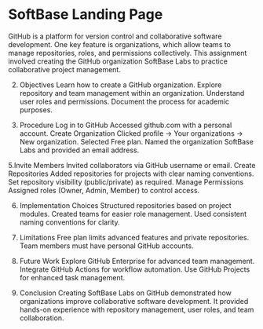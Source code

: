 # SoftBase Landing Page

GitHub is a platform for version control and collaborative software development. One key feature is organizations, which allow teams to manage repositories, roles, and permissions collectively.
This assignment involved creating the GitHub organization SoftBase Labs to practice collaborative project management.

2. Objectives
Learn how to create a GitHub organization.
Explore repository and team management within an organization.
Understand user roles and permissions.
Document the process for academic purposes.

4. Procedure
Log in to GitHub
Accessed github.com with a personal account.
Create Organization
Clicked profile → Your organizations → New organization.
Selected Free plan.
Named the organization SoftBase Labs and provided an email address.

5.Invite Members
Invited collaborators via GitHub username or email.
Create Repositories
Added repositories for projects with clear naming conventions.
Set repository visibility (public/private) as required.
Manage Permissions
Assigned roles (Owner, Admin, Member) to control access.

6. Implementation Choices
Structured repositories based on project modules.
Created teams for easier role management.
Used consistent naming conventions for clarity.

8. Limitations
Free plan limits advanced features and private repositories.
Team members must have personal GitHub accounts.

9. Future Work
Explore GitHub Enterprise for advanced team management.
Integrate GitHub Actions for workflow automation.
Use GitHub Projects for enhanced task management.

10. Conclusion
Creating SoftBase Labs on GitHub demonstrated how organizations improve collaborative software development. It provided hands-on experience with repository management, user roles, and team collaboration.
